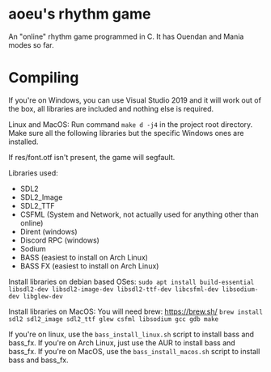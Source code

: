 # aoeu's rhythm game

An "online" rhythm game programmed in C.
It has Ouendan and Mania modes so far.

# Compiling
If you're on Windows, you can use Visual Studio 2019 and it will work out of the box, all libraries are included and nothing else is required.

Linux and MacOS:
Run command `make d -j4` in the project root directory.
Make sure all the following libraries but the specific Windows ones are installed.

If res/font.otf isn't present, the game will segfault.

Libraries used:
 - SDL2
 - SDL2_Image
 - SDL2_TTF
 - CSFML (System and Network, not actually used for anything other than online)
 - Dirent (windows)
 - Discord RPC (windows)
 - Sodium
 - BASS (easiest to install on Arch Linux)
 - BASS FX (easiest to install on Arch Linux)

Install libraries on debian based OSes:
`sudo apt install build-essential libsdl2-dev libsdl2-image-dev libsdl2-ttf-dev libcsfml-dev libsodium-dev libglew-dev`

Install libraries on MacOS:
You will need brew: https://brew.sh/
`brew install sdl2 sdl2_image sdl2_ttf glew csfml libsodium gcc gdb make`

If you're on linux, use the `bass_install_linux.sh` script to install bass and bass_fx.
If you're on Arch Linux, just use the AUR to install bass and bass_fx.
If you're on MacOS, use the `bass_install_macos.sh` script to install bass and bass_fx.
